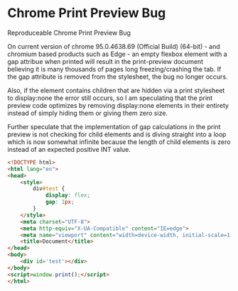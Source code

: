 # Chrome Print Preview Bug
Reproduceable Chrome Print Preview Bug

On current version of chrome 95.0.4638.69 (Official Build) (64-bit) - and chromium based products such as Edge - an empty flexbox element with a gap attribue when printed will result in the print-preview document believing it is many thousands of pages long freezing/crashing the tab.
If the gap attribute is removed from the stylesheet, the bug no longer occurs.

Also, if the element contains children that are hidden via a print stylesheet to display:none the error still occurs, so I am speculating that the print preview code optimizes by removing display:none elements in their entirety instead of simply hiding them or giving them zero size.

Further speculate that the implementation of gap calculations in the print preview is not checking for child elements and is diving straight into a loop which is now somewhat infinite because the length of child elements is zero instead of an expected positive INT value.


```html
<!DOCTYPE html>
<html lang="en">
<head>
    <style>
        div#test {
            display: flex;
            gap: 1px;
        }
    </style>
    <meta charset="UTF-8">
    <meta http-equiv="X-UA-Compatible" content="IE=edge">
    <meta name="viewport" content="width=device-width, initial-scale=1.0">
    <title>Document</title>
</head>
<body>
    <div id='test'></div>
</body>
<script>window.print();</script>
</html>
